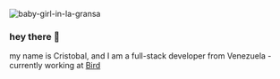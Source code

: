 ![baby-girl-in-la-gransa](https://github.com/CxGarcia/CxGarcia/blob/main/n%CC%83i.gif)

### hey there 👋
my name is Cristobal, and I am a full-stack developer from Venezuela - currently working at <a href="https://bird.com/" target="_blank">Bird</a>
